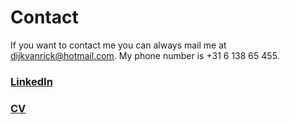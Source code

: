# Contact

If you want to contact me you can always mail me at dijkvanrick@hotmail.com. 
My phone number is +31 6 138 65 455. 

### [LinkedIn](https://www.linkedin.com/in/rick-van-dijk-a41184110/)

### [CV](https://github.com/RickvanDijk1/PortFolio/blob/gh-pages/CV_RickvanDijk_24-02-2021.pdf)
